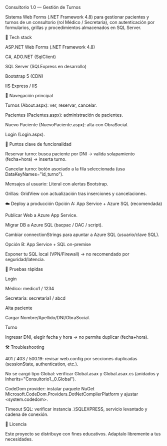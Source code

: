 Consultorio 1.0 — Gestión de Turnos

Sistema Web Forms (.NET Framework 4.8) para gestionar pacientes y turnos de un consultorio (rol Médico / Secretaría), con autenticación por formularios, grillas y procedimientos almacenados en SQL Server.

🧱 Tech stack

ASP.NET Web Forms (.NET Framework 4.8)

C#, ADO.NET (SqlClient)

SQL Server (SQLExpress en desarrollo)

Bootstrap 5 (CDN)

IIS Express / IIS

🧭 Navegación principal

Turnos (About.aspx): ver, reservar, cancelar.

Pacientes (Pacientes.aspx): administración de pacientes.

Nuevo Paciente (NuevoPaciente.aspx): alta con ObraSocial.

Login (Login.aspx).

🧩 Puntos clave de funcionalidad

Reservar turno: busca paciente por DNI → valida solapamiento (fecha+hora) → inserta turno.

Cancelar turno: botón asociado a la fila seleccionada (usa DataKeyNames="id_turno").

Mensajes al usuario: Literal con alertas Bootstrap.

Grillas: GridView con actualización tras inserciones y cancelaciones.

☁️ Deploy a producción
Opción A: App Service + Azure SQL (recomendada)

Publicar Web a Azure App Service.

Migrar DB a Azure SQL (bacpac / DAC / script).

Cambiar connectionStrings para apuntar a Azure SQL (usuario/clave SQL).

Opción B: App Service + SQL on-premise

Exponer tu SQL local (VPN/Firewall) → no recomendado por seguridad/latencia.

🧪 Pruebas rápidas

Login

Médico: medico1 / 1234

Secretaría: secretaria1 / abcd

Alta paciente

Cargar Nombre/Apellido/DNI/ObraSocial.

Turno

Ingresar DNI, elegir fecha y hora → no permite duplicar (fecha+hora).

🛠️ Troubleshooting

401 / 403 / 500.19: revisar web.config por secciones duplicadas (sessionState, authentication, etc.).

No se cargó tipo Global: verificar Global.asax y Global.asax.cs (anidados y Inherits="Consultorio1._0.Global").

CodeDom provider: instalar paquete NuGet
Microsoft.CodeDom.Providers.DotNetCompilerPlatform y ajustar <system.codedom>.

Timeout SQL: verificar instancia .\SQLEXPRESS, servicio levantado y cadena de conexión.

📜 Licencia

Este proyecto se distribuye con fines educativos. Adaptalo libremente a tus necesidades.
